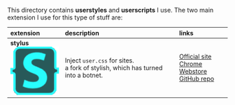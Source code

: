 This directory contains **userstyles** and **userscripts** I use. The two main extension I use for this type of stuff are:  

| extension | description | links |
|:----------|:------------|:------|
|**stylus**<br/>![](/img/stylusicon.png) | Inject `user.css` for sites.<br/> a fork of stylish, which has turned into a botnet. | [Official site](.)<br/>[Chrome Webstore](https://chrome.google.com/webstore/detail/stylus/clngdbkpkpeebahjckkjfobafhncgmne)<br/>[GitHub repo](.) |
